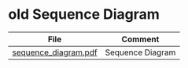 # old Sequence Diagram


| File                                                                                                                                 | Comment          |
|--------------------------------------------------------------------------------------------------------------------------------------|------------------|
| [sequence_diagram.pdf](https://github.com/federicodeintrona/IS23-AM06/blob/main/Deliverables/Diagram/old/Sequence%20Diagram/sequence_diagram.pdf) | Sequence Diagram |
 